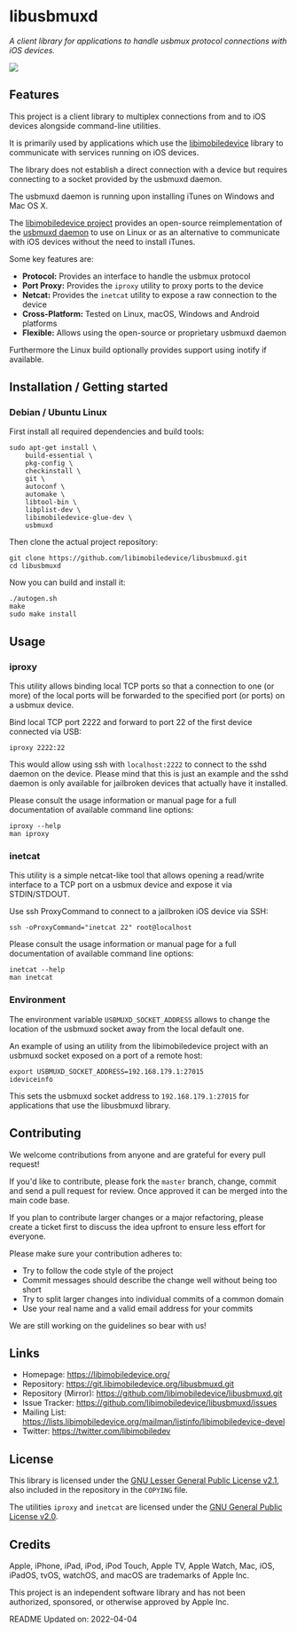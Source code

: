 # libusbmuxd

*A client library for applications to handle usbmux protocol connections with iOS devices.*

![](https://github.com/libimobiledevice/libusbmuxd/actions/workflows/build.yml/badge.svg)

## Features

This project is a client library to multiplex connections from and to iOS
devices alongside command-line utilities.

It is primarily used by applications which use the [libimobiledevice](https://github.com/libimobiledevice/)
library to communicate with services running on iOS devices.

The library does not establish a direct connection with a device but requires
connecting to a socket provided by the usbmuxd daemon.

The usbmuxd daemon is running upon installing iTunes on Windows and Mac OS X.

The [libimobiledevice project](https://github.com/libimobiledevice/) provides an open-source reimplementation of
the [usbmuxd daemon](https://github.com/libimobiledevice/usbmuxd.git/) to use on Linux or as an alternative to communicate with
iOS devices without the need to install iTunes.

Some key features are:

- **Protocol:** Provides an interface to handle the usbmux protocol
- **Port Proxy:** Provides the `iproxy` utility to proxy ports to the device
- **Netcat:** Provides the `inetcat` utility to expose a raw connection to the device
- **Cross-Platform:** Tested on Linux, macOS, Windows and Android platforms
- **Flexible:** Allows using the open-source or proprietary usbmuxd daemon

Furthermore the Linux build optionally provides support using inotify if
available.

## Installation / Getting started

### Debian / Ubuntu Linux

First install all required dependencies and build tools:
```shell
sudo apt-get install \
	build-essential \
	pkg-config \
	checkinstall \
	git \
	autoconf \
	automake \
	libtool-bin \
	libplist-dev \
	libimobiledevice-glue-dev \
	usbmuxd
```

Then clone the actual project repository:
```shell
git clone https://github.com/libimobiledevice/libusbmuxd.git
cd libusbmuxd
```

Now you can build and install it:
```shell
./autogen.sh
make
sudo make install
```

## Usage

### iproxy

This utility allows binding local TCP ports so that a connection to one (or
more) of the local ports will be forwarded to the specified port (or ports) on
a usbmux device.

Bind local TCP port 2222 and forward to port 22 of the first device connected
via USB:
```shell
iproxy 2222:22
```

This would allow using ssh with `localhost:2222` to connect to the sshd daemon
on the device. Please mind that this is just an example and the sshd daemon is
only available for jailbroken devices that actually have it installed.

Please consult the usage information or manual page for a full documentation of
available command line options:
```shell
iproxy --help
man iproxy
```

### inetcat

This utility is a simple netcat-like tool that allows opening a read/write
interface to a TCP port on a usbmux device and expose it via STDIN/STDOUT.

Use ssh ProxyCommand to connect to a jailbroken iOS device via SSH:
```shell
ssh -oProxyCommand="inetcat 22" root@localhost
```

Please consult the usage information or manual page for a full documentation of
available command line options:
```shell
inetcat --help
man inetcat
```

### Environment

The environment variable `USBMUXD_SOCKET_ADDRESS` allows to change the location
of the usbmuxd socket away from the local default one.

An example of using an utility from the libimobiledevice project with an usbmuxd
socket exposed on a port of a remote host:
```shell
export USBMUXD_SOCKET_ADDRESS=192.168.179.1:27015
ideviceinfo
```

This sets the usbmuxd socket address to `192.168.179.1:27015` for applications
that use the libusbmuxd library.

## Contributing

We welcome contributions from anyone and are grateful for every pull request!

If you'd like to contribute, please fork the `master` branch, change, commit and
send a pull request for review. Once approved it can be merged into the main
code base.

If you plan to contribute larger changes or a major refactoring, please create a
ticket first to discuss the idea upfront to ensure less effort for everyone.

Please make sure your contribution adheres to:
* Try to follow the code style of the project
* Commit messages should describe the change well without being too short
* Try to split larger changes into individual commits of a common domain
* Use your real name and a valid email address for your commits

We are still working on the guidelines so bear with us!

## Links

* Homepage: https://libimobiledevice.org/
* Repository: https://git.libimobiledevice.org/libusbmuxd.git
* Repository (Mirror): https://github.com/libimobiledevice/libusbmuxd.git
* Issue Tracker: https://github.com/libimobiledevice/libusbmuxd/issues
* Mailing List: https://lists.libimobiledevice.org/mailman/listinfo/libimobiledevice-devel
* Twitter: https://twitter.com/libimobiledev

## License

This library is licensed under the [GNU Lesser General Public License v2.1](https://www.gnu.org/licenses/lgpl-2.1.en.html),
also included in the repository in the `COPYING` file.

The utilities `iproxy` and `inetcat` are licensed under the [GNU General Public License v2.0](https://www.gnu.org/licenses/gpl-2.0.en.html).

## Credits

Apple, iPhone, iPad, iPod, iPod Touch, Apple TV, Apple Watch, Mac, iOS,
iPadOS, tvOS, watchOS, and macOS are trademarks of Apple Inc.

This project is an independent software library and has not been authorized,
sponsored, or otherwise approved by Apple Inc.

README Updated on: 2022-04-04
